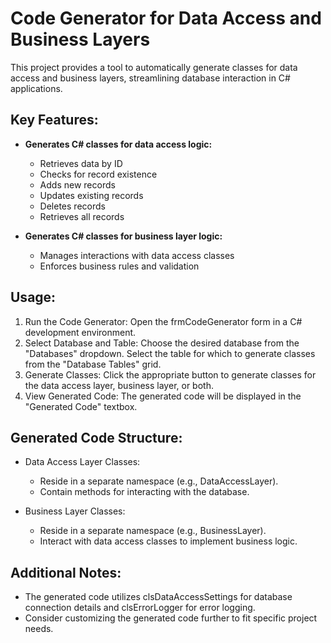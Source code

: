 # Code Generator for Data Access and Business Layers

This project provides a tool to automatically generate classes for data access and business layers, streamlining database interaction in C# applications.

## Key Features:

- **Generates C# classes for data access logic:**
    - Retrieves data by ID
    - Checks for record existence
    - Adds new records
    - Updates existing records
    - Deletes records
    - Retrieves all records

- **Generates C# classes for business layer logic:**
    - Manages interactions with data access classes
    - Enforces business rules and validation

## Usage:

1. Run the Code Generator:
Open the frmCodeGenerator form in a C# development environment.
2. Select Database and Table:
Choose the desired database from the "Databases" dropdown.
Select the table for which to generate classes from the "Database Tables" grid.
3. Generate Classes:
Click the appropriate button to generate classes for the data access layer, business layer, or both.
4. View Generated Code:
The generated code will be displayed in the "Generated Code" textbox.

## Generated Code Structure:

- Data Access Layer Classes:
  - Reside in a separate namespace (e.g., DataAccessLayer).
  - Contain methods for interacting with the database.

- Business Layer Classes:
  - Reside in a separate namespace (e.g., BusinessLayer).
  - Interact with data access classes to implement business logic.

## Additional Notes:

- The generated code utilizes clsDataAccessSettings for database connection details and clsErrorLogger for error logging.
- Consider customizing the generated code further to fit specific project needs.
